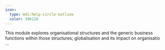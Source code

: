```yaml
---
icon:
  type: mdi:help-circle-outline
  color: 398126
---
```


This module explores organisational structures and the generic business functions within those structures; globalisation and its impact on organisatio ... 
